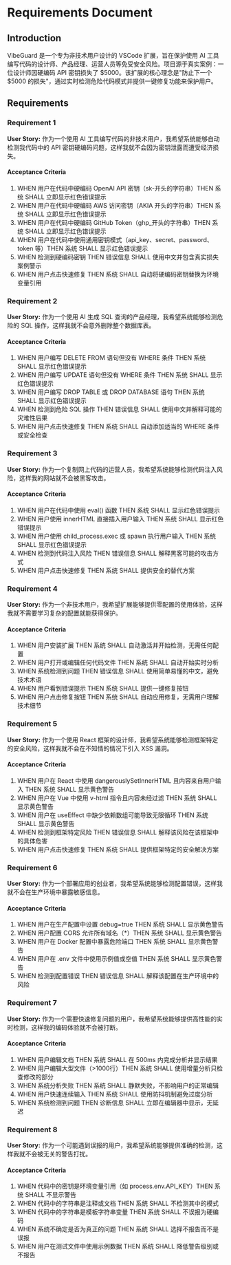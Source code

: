 # Requirements Document

## Introduction

VibeGuard 是一个专为非技术用户设计的 VSCode 扩展，旨在保护使用 AI 工具编写代码的设计师、产品经理、运营人员等免受安全风险。项目源于真实案例：一位设计师因硬编码 API 密钥损失了 $5000。该扩展的核心理念是"防止下一个 $5000 的损失"，通过实时检测危险代码模式并提供一键修复功能来保护用户。

## Requirements

### Requirement 1

**User Story:** 作为一个使用 AI 工具编写代码的非技术用户，我希望系统能够自动检测我代码中的 API 密钥硬编码问题，这样我就不会因为密钥泄露而遭受经济损失。

#### Acceptance Criteria

1. WHEN 用户在代码中硬编码 OpenAI API 密钥（sk-开头的字符串）THEN 系统 SHALL 立即显示红色错误提示
2. WHEN 用户在代码中硬编码 AWS 访问密钥（AKIA 开头的字符串）THEN 系统 SHALL 立即显示红色错误提示
3. WHEN 用户在代码中硬编码 GitHub Token（ghp_开头的字符串）THEN 系统 SHALL 立即显示红色错误提示
4. WHEN 用户在代码中使用通用密钥模式（api_key、secret、password、token 等）THEN 系统 SHALL 显示红色错误提示
5. WHEN 检测到硬编码密钥 THEN 错误信息 SHALL 使用中文并包含真实损失案例警示
6. WHEN 用户点击快速修复 THEN 系统 SHALL 自动将硬编码密钥替换为环境变量引用

### Requirement 2

**User Story:** 作为一个使用 AI 生成 SQL 查询的产品经理，我希望系统能够检测危险的 SQL 操作，这样我就不会意外删除整个数据库表。

#### Acceptance Criteria

1. WHEN 用户编写 DELETE FROM 语句但没有 WHERE 条件 THEN 系统 SHALL 显示红色错误提示
2. WHEN 用户编写 UPDATE 语句但没有 WHERE 条件 THEN 系统 SHALL 显示红色错误提示
3. WHEN 用户编写 DROP TABLE 或 DROP DATABASE 语句 THEN 系统 SHALL 显示红色错误提示
4. WHEN 检测到危险 SQL 操作 THEN 错误信息 SHALL 使用中文并解释可能的灾难性后果
5. WHEN 用户点击快速修复 THEN 系统 SHALL 自动添加适当的 WHERE 条件或安全检查

### Requirement 3

**User Story:** 作为一个复制网上代码的运营人员，我希望系统能够检测代码注入风险，这样我的网站就不会被黑客攻击。

#### Acceptance Criteria

1. WHEN 用户在代码中使用 eval() 函数 THEN 系统 SHALL 显示红色错误提示
2. WHEN 用户使用 innerHTML 直接插入用户输入 THEN 系统 SHALL 显示红色错误提示
3. WHEN 用户使用 child_process.exec 或 spawn 执行用户输入 THEN 系统 SHALL 显示红色错误提示
4. WHEN 检测到代码注入风险 THEN 错误信息 SHALL 解释黑客可能的攻击方式
5. WHEN 用户点击快速修复 THEN 系统 SHALL 提供安全的替代方案

### Requirement 4

**User Story:** 作为一个非技术用户，我希望扩展能够提供零配置的使用体验，这样我就不需要学习复杂的配置就能获得保护。

#### Acceptance Criteria

1. WHEN 用户安装扩展 THEN 系统 SHALL 自动激活并开始检测，无需任何配置
2. WHEN 用户打开或编辑任何代码文件 THEN 系统 SHALL 自动开始实时分析
3. WHEN 系统检测到问题 THEN 错误信息 SHALL 使用简单易懂的中文，避免技术术语
4. WHEN 用户看到错误提示 THEN 系统 SHALL 提供一键修复按钮
5. WHEN 用户点击修复按钮 THEN 系统 SHALL 自动应用修复，无需用户理解技术细节

### Requirement 5

**User Story:** 作为一个使用 React 框架的设计师，我希望系统能够检测框架特定的安全风险，这样我就不会在不知情的情况下引入 XSS 漏洞。

#### Acceptance Criteria

1. WHEN 用户在 React 中使用 dangerouslySetInnerHTML 且内容来自用户输入 THEN 系统 SHALL 显示黄色警告
2. WHEN 用户在 Vue 中使用 v-html 指令且内容未经过滤 THEN 系统 SHALL 显示黄色警告
3. WHEN 用户在 useEffect 中缺少依赖数组可能导致无限循环 THEN 系统 SHALL 显示黄色警告
4. WHEN 检测到框架特定风险 THEN 错误信息 SHALL 解释该风险在该框架中的具体危害
5. WHEN 用户点击快速修复 THEN 系统 SHALL 提供框架特定的安全解决方案

### Requirement 6

**User Story:** 作为一个部署应用的创业者，我希望系统能够检测配置错误，这样我就不会在生产环境中暴露敏感信息。

#### Acceptance Criteria

1. WHEN 用户在生产配置中设置 debug=true THEN 系统 SHALL 显示黄色警告
2. WHEN 用户配置 CORS 允许所有域名（*）THEN 系统 SHALL 显示黄色警告
3. WHEN 用户在 Docker 配置中暴露危险端口 THEN 系统 SHALL 显示黄色警告
4. WHEN 用户在 .env 文件中使用示例值或空值 THEN 系统 SHALL 显示黄色警告
5. WHEN 检测到配置错误 THEN 错误信息 SHALL 解释该配置在生产环境中的风险

### Requirement 7

**User Story:** 作为一个需要快速修复问题的用户，我希望系统能够提供高性能的实时检测，这样我的编码体验就不会被打断。

#### Acceptance Criteria

1. WHEN 用户编辑文档 THEN 系统 SHALL 在 500ms 内完成分析并显示结果
2. WHEN 用户编辑大型文件（>1000行）THEN 系统 SHALL 使用增量分析只检查修改的部分
3. WHEN 系统分析失败 THEN 系统 SHALL 静默失败，不影响用户的正常编辑
4. WHEN 用户快速连续输入 THEN 系统 SHALL 使用防抖机制避免过度分析
5. WHEN 系统检测到问题 THEN 诊断信息 SHALL 立即在编辑器中显示，无延迟

### Requirement 8

**User Story:** 作为一个可能遇到误报的用户，我希望系统能够提供准确的检测，这样我就不会被无关的警告打扰。

#### Acceptance Criteria

1. WHEN 代码中的密钥是环境变量引用（如 process.env.API_KEY）THEN 系统 SHALL 不显示警告
2. WHEN 代码中的字符串是注释或文档 THEN 系统 SHALL 不检测其中的模式
3. WHEN 代码中的字符串是模板字符串变量 THEN 系统 SHALL 不误报为硬编码
4. WHEN 系统不确定是否为真正的问题 THEN 系统 SHALL 选择不报告而不是误报
5. WHEN 用户在测试文件中使用示例数据 THEN 系统 SHALL 降低警告级别或不报告